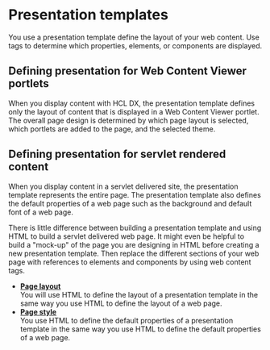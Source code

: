 # Presentation templates

You use a presentation template define the layout of your web content. Use tags to determine which properties, elements, or components are displayed.

## Defining presentation for Web Content Viewer portlets

When you display content with HCL DX, the presentation template defines only the layout of content that is displayed in a Web Content Viewer portlet. The overall page design is determined by which page layout is selected, which portlets are added to the page, and the selected theme.

## Defining presentation for servlet rendered content

When you display content in a servlet delivered site, the presentation template represents the entire page. The presentation template also defines the default properties of a web page such as the background and default font of a web page.

There is little difference between building a presentation template and using HTML to build a servlet delivered web page. It might even be helpful to build a "mock-up" of the page you are designing in HTML before creating a new presentation template. Then replace the different sections of your web page with references to elements and components by using web content tags.

-   **[Page layout](wcm_dev_pres-temp_examples_layout.md)**  
You will use HTML to define the layout of a presentation template in the same way you use HTML to define the layout of a web page.
-   **[Page style](wcm_dev_pres-temp_examples_style.md)**  
You use HTML to define the default properties of a presentation template in the same way you use HTML to define the default properties of a web page. 



